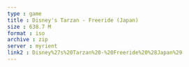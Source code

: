 ```yaml
---
type : game
title : Disney's Tarzan - Freeride (Japan)
size : 638.7 M
format : iso
archive : zip
server : myrient
link2 : Disney%27s%20Tarzan%20-%20Freeride%20%28Japan%29
---
```

